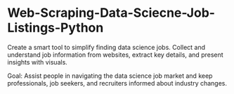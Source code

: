 # Web-Scraping-Data-Sciecne-Job-Listings-Python

Create a smart tool to simplify finding data science jobs. Collect and understand job information from websites, extract key details, and present insights with visuals. 

Goal: Assist people in navigating the data science job market and keep professionals, job seekers, and recruiters informed about industry changes. 
